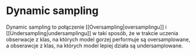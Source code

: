 # Dynamic sampling
Dynamic sampling to połączenie [[Oversampling|oversamplingu]] i [[Undersampling|undersamplingu]] w taki sposób, że w trakcie uczenia obserwacje z klas, na których model gorzej performuje są oversamplowane, a obserawcje z klas, na których model lepiej działa są undersamplowane.